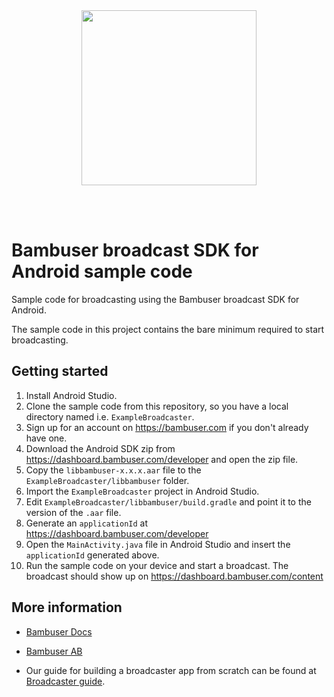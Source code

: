 <div>
  <br/><br />
  <p align="center">
    <a href="https://bambuser.com" target="_blank" align="center">
        <img src="https://brand.bambuser.net/current/logo/bambuser-black-512.png" width="280">
    </a>
  </p>
  <br /><br />
  <h1>Bambuser broadcast SDK for Android sample code</h1>
</div>

Sample code for broadcasting using the Bambuser broadcast SDK for Android.

The sample code in this project contains the bare minimum required to start broadcasting.


## Getting started

1. Install Android Studio.
2. Clone the sample code from this repository, so you have a local directory named i.e. `ExampleBroadcaster`.
3. Sign up for an account on https://bambuser.com if you don't already have one.
4. Download the Android SDK zip from https://dashboard.bambuser.com/developer and open the zip file.
5. Copy the `libbambuser-x.x.x.aar` file to the `ExampleBroadcaster/libbambuser` folder.
6. Import the `ExampleBroadcaster` project in Android Studio.
7. Edit `ExampleBroadcaster/libbambuser/build.gradle` and point it to the version of the `.aar` file.
8. Generate an `applicationId` at https://dashboard.bambuser.com/developer
9. Open the `MainActivity.java` file in Android Studio and insert the `applicationId` generated above.
10. Run the sample code on your device and start a broadcast. The broadcast should show up on https://dashboard.bambuser.com/content

## More information

* [Bambuser Docs](https://bambuser.com/docs)

* [Bambuser AB](https://bambuser.com)

* Our guide for building a broadcaster app from scratch can be found at [Broadcaster guide](https://bambuser.com/docs/broadcasting/android/).
